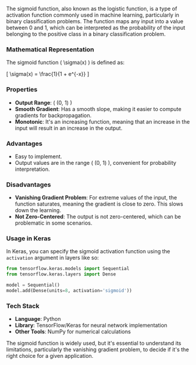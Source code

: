 The sigmoid function, also known as the logistic function, is a type of activation function commonly used in machine learning, particularly in binary classification problems. The function maps any input into a value between 0 and 1, which can be interpreted as the probability of the input belonging to the positive class in a binary classification problem.

### Mathematical Representation

The sigmoid function \( \sigma(x) \) is defined as:

\[
\sigma(x) = \frac{1}{1 + e^{-x}}
\]

### Properties

- **Output Range**: \( (0, 1) \)
- **Smooth Gradient**: Has a smooth slope, making it easier to compute gradients for backpropagation.
- **Monotonic**: It's an increasing function, meaning that an increase in the input will result in an increase in the output.

### Advantages

- Easy to implement.
- Output values are in the range \( (0, 1) \), convenient for probability interpretation.

### Disadvantages

- **Vanishing Gradient Problem**: For extreme values of the input, the function saturates, meaning the gradient is close to zero. This slows down the learning.
- **Not Zero-Centered**: The output is not zero-centered, which can be problematic in some scenarios.

### Usage in Keras

In Keras, you can specify the sigmoid activation function using the `activation` argument in layers like so:

```python
from tensorflow.keras.models import Sequential
from tensorflow.keras.layers import Dense

model = Sequential()
model.add(Dense(units=8, activation='sigmoid'))
```

### Tech Stack

- **Language**: Python
- **Library**: TensorFlow/Keras for neural network implementation
- **Other Tools**: NumPy for numerical calculations

The sigmoid function is widely used, but it's essential to understand its limitations, particularly the vanishing gradient problem, to decide if it's the right choice for a given application.